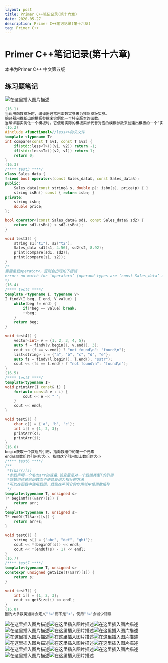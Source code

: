 ```yaml
---
layout: post
title: Primer C++笔记记录(第十六章)
date: 2020-05-27
description: Primer C++笔记记录(第十六章)
tag: Primer C++
---
```

# Primer C++笔记记录(第十六章)
本书为Primer C++ 中文第五版
## 练习题笔记
![在这里插入图片描述](https://img-blog.csdnimg.cn/20191108133749990.png?x-oss-process=image/watermark,type_ZmFuZ3poZW5naGVpdGk,shadow_10,text_aHR0cHM6Ly9ibG9nLmNzZG4ubmV0L3FxXzQyNjg1MDEy,size_16,color_FFFFFF,t_70)

```cpp
(16.1)
当调用函数模板时，编译器通常用函数实参来为推断模板实参。
编译器用推断出的模板参数来实例化一个特定版本的函数。
当编译器实例化一个模板时，它使用实际的模板实参代替对应的模板参数来创建出模板的一个“实例”。
(16.2)
#include <functional>//less<>的头文件
template <typename T>
int compare(const T &v1, const T &v2) {
    if(std::less<T>()(v1, v2)) return -1;
    if(std::less<T>()(v2, v1)) return 1;
    return 0;
}
(16.3)
/**** test3 ****/
class Sales_data {
friend bool operator<(const Sales_data&, const Sales_data&);
public:
    Sales_data(const string& s, double p): isbn(s), price(p) { }
    string isBn() const { return isbn; }
private:
    string isbn;
    double price;
};

bool operator<(const Sales_data& sd1, const Sales_data& sd2) {
    return sd1.isBn() < sd2.isBn();
}

void test3() {
    string s1("t1"), s2("t2");
    Sales_data sd1(s1, 4.56), sd2(s2, 8.92);
    print(compare(sd1, sd2));
    print(compare(s1, s2));
}
/*
需要重载operator<，否则会出现如下错误
error: no match for ‘operator<’ (operand types are ‘const Sales_data’ and ‘const Sales_data’)
*/
(16.4)
/**** test4 ****/
template <typename I, typename V>
I findV(I beg, I end, V value) {
    while(beg != end) {
        if(*beg == value) break;
        ++beg;
    }
    return beg;
}

void test4() {
    vector<int> v = {1, 2, 3, 4, 5};
    auto f = findV(v.begin(), v.end(), 3);
    cout << (f == v.end() ? "not found\n": "found\n");
    list<string> l = {"a", "b", "c", "d", "e"};
    auto fs = findV(l.begin(), l.end(), "sstr");
    cout << (fs == l.end() ? "not found\n": "found\n");
}
(16.5)
/**** test5 ****/
template<typename I>
void printArr(I const& i) {
    for(auto const& e : i) {
        cout << e << " ";
    }
    cout << endl;
}

void test5() {
    char c[] = {'a', 'b', 'c'};
    int i[] = {1, 2, 3};
    printArr(c);
    printArr(i);
}
(16.6)
begin获取一个数组的引用，指向数组中的第一个元素
end获取数组的引用和大小，指向这个引用加上数组的大小
/**** test6 ****/
/**
 *T(&arr)[s]
 *参数声明一个名为arr的变量,该变量是对一个数组类型T的引用
 *将数组传递给函数而不使其衰退为指针的方法
 *可以在函数中使用数组，就像在声明它的作用域中使用数组样
 */
template<typename T, unsigned s>
T* beginOf(T(&arr)[s]) {
    return arr;
}
template<typename T, unsigned s>
T* endOf(T(&arr)[s]) {
    return arr+s;
}

void test6() {
    string s[] = {"abc", "def", "ghi"};
    cout << *(beginOf(s)) << endl;
    cout << *(endOf(s) - 1) << endl;
}
(16.7)
/**** test7 ****/
template<typename T, unsigned s>
constexpr unsigned getSize(T(&arr)[s]) {
    return s;
}

void test7() {
    int i[] = {1, 2, 3};
    cout << getSize(i) << endl;
}
(16.8)
因为大多数类通常会定义"!="而不是"<"，使用"!="会减少错误
```

![在这里插入图片描述](https://img-blog.csdnimg.cn/20191108150514585.png?x-oss-process=image/watermark,type_ZmFuZ3poZW5naGVpdGk,shadow_10,text_aHR0cHM6Ly9ibG9nLmNzZG4ubmV0L3FxXzQyNjg1MDEy,size_16,color_FFFFFF,t_70)![在这里插入图片描述](https://img-blog.csdnimg.cn/20191108151956656.png?x-oss-process=image/watermark,type_ZmFuZ3poZW5naGVpdGk,shadow_10,text_aHR0cHM6Ly9ibG9nLmNzZG4ubmV0L3FxXzQyNjg1MDEy,size_16,color_FFFFFF,t_70)![在这里插入图片描述](https://img-blog.csdnimg.cn/20191108152420940.png)![在这里插入图片描述](https://img-blog.csdnimg.cn/201911081532168.png?x-oss-process=image/watermark,type_ZmFuZ3poZW5naGVpdGk,shadow_10,text_aHR0cHM6Ly9ibG9nLmNzZG4ubmV0L3FxXzQyNjg1MDEy,size_16,color_FFFFFF,t_70)![在这里插入图片描述](https://img-blog.csdnimg.cn/20191108154258810.png?x-oss-process=image/watermark,type_ZmFuZ3poZW5naGVpdGk,shadow_10,text_aHR0cHM6Ly9ibG9nLmNzZG4ubmV0L3FxXzQyNjg1MDEy,size_16,color_FFFFFF,t_70)![在这里插入图片描述](https://img-blog.csdnimg.cn/20191108155629758.png?x-oss-process=image/watermark,type_ZmFuZ3poZW5naGVpdGk,shadow_10,text_aHR0cHM6Ly9ibG9nLmNzZG4ubmV0L3FxXzQyNjg1MDEy,size_16,color_FFFFFF,t_70)![在这里插入图片描述](https://img-blog.csdnimg.cn/20191108160428511.png)![在这里插入图片描述](https://img-blog.csdnimg.cn/20191108160854188.png?x-oss-process=image/watermark,type_ZmFuZ3poZW5naGVpdGk,shadow_10,text_aHR0cHM6Ly9ibG9nLmNzZG4ubmV0L3FxXzQyNjg1MDEy,size_16,color_FFFFFF,t_70)![在这里插入图片描述](https://img-blog.csdnimg.cn/20191108161744133.png?x-oss-process=image/watermark,type_ZmFuZ3poZW5naGVpdGk,shadow_10,text_aHR0cHM6Ly9ibG9nLmNzZG4ubmV0L3FxXzQyNjg1MDEy,size_16,color_FFFFFF,t_70)![在这里插入图片描述](https://img-blog.csdnimg.cn/2019110816224051.png)![在这里插入图片描述](https://img-blog.csdnimg.cn/20191108162728184.png)![在这里插入图片描述](https://img-blog.csdnimg.cn/20191108162941365.png?x-oss-process=image/watermark,type_ZmFuZ3poZW5naGVpdGk,shadow_10,text_aHR0cHM6Ly9ibG9nLmNzZG4ubmV0L3FxXzQyNjg1MDEy,size_16,color_FFFFFF,t_70)![在这里插入图片描述](https://img-blog.csdnimg.cn/20191108163206746.png)![在这里插入图片描述](https://img-blog.csdnimg.cn/20191108163642625.png?x-oss-process=image/watermark,type_ZmFuZ3poZW5naGVpdGk,shadow_10,text_aHR0cHM6Ly9ibG9nLmNzZG4ubmV0L3FxXzQyNjg1MDEy,size_16,color_FFFFFF,t_70)![在这里插入图片描述](https://img-blog.csdnimg.cn/201911081645507.png)![在这里插入图片描述](https://img-blog.csdnimg.cn/2019110816472833.png)![在这里插入图片描述](https://img-blog.csdnimg.cn/20191108164827442.png?x-oss-process=image/watermark,type_ZmFuZ3poZW5naGVpdGk,shadow_10,text_aHR0cHM6Ly9ibG9nLmNzZG4ubmV0L3FxXzQyNjg1MDEy,size_16,color_FFFFFF,t_70)

